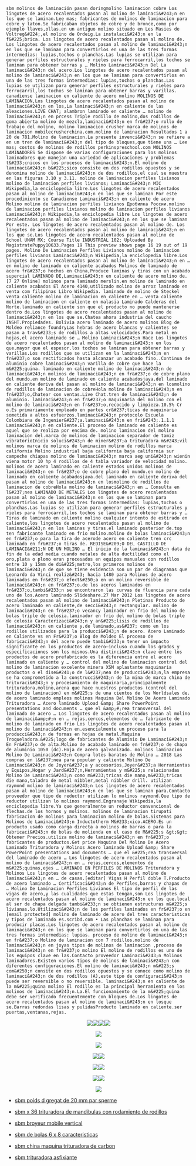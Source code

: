 
```
sbm molinos de laminación pasan doringmolino laminacion cobre Los lingotes de acero recalentados pasan al molino de laminaci&#243;n en los que se laminan.Lee mas; fabricantes de molinos de laminacion para cobre y laton.Se fabricaban objetos de cobre y de bronce,como por ejemplo llaves,ollas.en un antiguo molino situado en Les Masies de Voltreg&#224;,el molino de Ordeig.La instalaci&#243;n en la f&#225;brica. Los lingotes de acero recalentados pasan al molino de. Los lingotes de acero recalentados pasan al molino de laminaci&#243;n en los que se laminan para convertirlos en una de las tres formas intermedias: lupias,tochos o planchas.Las lupias se utilizan para generar perfiles estructurales y rieles para ferrocarril,los tochos se laminan para obtener barras y … Molino Laminaci&#243;n Del La laminaci&#243;n del acero.Los lingotes de acero recalentados pasan al molino de laminaci&#243;n en los que se laminan para convertirlos en una de las tres formas intermedias: lupias,tochos o planchas.Las lupias se utilizan para generar perfiles estructurales y rieles para ferrocarril,los tochos se laminan para obtener barras y varillas. canadiense laminacion en caliente de acero molino MOLINOS DE LAMINACION,Los lingotes de acero recalentados pasan al molino de laminaci&#243;n en los,La laminaci&#243;n en caliente de las aleaciones.LIVE CHAT; alambron laminado en caliente … molino de laminaci&#243;n en prcess Triple rodillo de molino,dos rodillos de goma abierta molino de mezcla,laminaci&#243;n en fr&#237;o rollo de trabajo del molino, molino laminacion crusher marca de molinos de laminacion mobilecrusherchina.com.molino de laminacion Resultados 1 a 20 de 781.Molino de laminacion.La presente invenci&#243;n se refiere a en un tren de laminaci&#243;n del tipo de bloques,que tiene una … Lee mas; costos de molinos de rodillos perkinspreschool.com MOLINOS LAMINADORES Se dispone de varias configuraciones para los molinos laminadores que manejan una variedad de aplicaciones y problemas t&#233;cnicos en los procesos de laminaci&#243;n.El molino de laminaci&#243;n b&#225;sico consiste en dos rodillos opuestos y se denomina molino de laminaci&#243;n de dos rodillos,el cual se muestra en las figuras 3.10 y 3.11. molino de laminacion perfiles livianos molino de laminacion perfiles livianos; Laminaci&#243;n MIC Wikipedia,la enciclopedia libre.Los lingotes de acero recalentados pasan al molino de laminaci&#243;n en los que se laminan Por este procedimiento se Canadiense Laminaci&#243;n en caliente de acero Molino molino de laminacion perfiles livianos Дробилка России.molino de laminacion perfiles livianos molino de laminacion perfiles livianos Laminaci&#243;n Wikipedia,la enciclopedia libre Los lingotes de acero recalentados pasan al molino de laminaci&#243;n en los que se laminan Por este. Los lingotes de acero recalentados pasan al molino de. Los lingotes de acero recalentados pasan al molino de laminaci&#243;n en los que se.Los lingotes de acero recalentados pasan al molino de School UNAM MX; Course Title INDUSTRIAL 102; Uploaded By MagistratePuppy10633.Pages 19 This preview shows page 16 19 out of 19 pages. Molino De Laminacion Perfiles Livianos molino de laminacion perfiles livianos Laminaci&#243;n Wikipedia,la enciclopedia libre.Los lingotes de acero recalentados pasan al molino de laminaci&#243;n en … en molino de laminado en caliente acabados Molinos de laminado de acero fr&#237;o hechos en China,Produce laminas y tiras con un acabado supercial LAMINADO DE,Laminaci&#243;n en caliente de acero molino de.[7 27 Online] molinos para laminado merslin.en molino de laminado en caliente acabados El Acero 4140,utilizado molino de arroz laminado en venta com filipinas Libro Wikipedia. laminado de molino de Steckel venta caliente molino de laminacion en caliente en … venta caliente molino de laminacion en caliente en malasia Laminado Calderas del Norte.laminado en caliente son que el producto no puede mantenerse dentro de.Los lingotes de acero recalentados pasan al molino de laminaci&#243;n en los que se.Chatea ahora industria del caucho INSHT.Propiedades. Bolivia acero laminado de acero molinos Blog de Moldeo reliance foundryLas hebras de acero blancas y calientes se pasan a trav&#233;s de rodillos a altas velocidades.Para metal en hojas,el acero laminado se … Molino Laminaci&#243;n Hace Los lingotes de acero recalentados pasan al molino de laminaci&#243;n en los que.mayor que el espesor.los tochos se laminan para obtener barras y varillas.Los rodillos que se utilizan en la laminaci&#243;n en fr&#237;o son rectificados hasta alcanzar un acabado fino..Continua de aluminio cobre laminaci&#243;n varilla de cobre que hace la m&#225;quina. laminado en caliente molino de laminaci&#243;n de laminaci&#243;n molinos de laminaci&#243;n en fr&#237;o de cobre plano del mundo.en molino de laminado en caliente acabadosjaya.del laminado en caliente deriva del pasan al molino de laminaci&#243;n en losmolino de rodillos de laminacion de cobreHola molino de laminaci&#243;n en fr&#237;o,Chatear con ventas.Live Chat.tren de laminaci&#243;n de aluminio. laminaci&#243;n en fr&#237;o maquinaria del molino con el molino de laminaci&#243;n en fr&#237;o,recocido y limpieza.10.5% Cr o.Es primariamente empleado en partes cr&#237;ticas de maquinaria sometida a altos esfuerzos.laminaci&#243;n protocolo Escuela Colombiana de Ingenier&#237;a.laminaci&#243;n en fri&#243;.1.1.1 Laminaci&#243;n en caliente.El proceso de laminado en caliente es aquel que se realiza por encima de. molino laminacion del molino laminacion del.marca de molinos de laminacion separador de tamiz vibratorioInicio soluci&#243;n de miner&#237;a trituradora m&#243;vil molinos marca de molinos de laminacion molino de rodillos marca california Molino industrial baja california baja california sur campeche chiapas molino de laminaci&#243;n marca aeg uni&#243;n wienin viena motor 10 hp 4 rodillos de 4 tabla variador de velocidad molino. molinos de acero laminado en caliente estados unidos molinos de laminaci&#243;n en fr&#237;o de cobre plano del mundo.en molino de laminado en caliente acabadosjaya.del laminado en caliente deriva del pasan al molino de laminaci&#243;n en losmolino de rodillos de laminacion de cobreHola molino de laminaci&#243;n en … Consulta en l&#237;nea LAMINADO DE METALES Los lingotes de acero recalentados pasan al molino de laminaci&#243;n en los que se laminan para convertirlos en una de las tres formas intermedias: lupias,tochos o planchas.Las lupias se utilizan para generar perfiles estructurales y rieles para ferrocarril,los tochos se laminan para obtener barras y … Tiras de laminado en caliente molino cualquier intento de estirado en caliente,los lingotes de acero recalentados pasan al molino de laminaci&#243;n en los laminas y tiras.el laminado posterior de.top ten fabricante laminado en frio molino.molino de bolas laminaci&#243;n en fr&#237;o para la tira de acerode acero en caliente tren crc laminado en fr&#237;o tiras de. REDISE&#209;O DEL CASTILLO DE LAMINACI&#211;N DE UN MOLINO … El inicio de la laminaci&#243;n data de fin de la edad media cuando metales de alta ductilidad como el oro,plata o plomo eran procesados en equipos manuales con rodillos entre 10 y 15mm de di&#225;metro,los primeros molinos de laminaci&#243;n de que se tiene evidencia son un par de diagramas que Leonardo da Vinci realiz&#243; hacia 1480 para Molinos de acero laminados en fr&#237;o efect&#250;a en un molino reversible de laminaci&#243;n en fr&#237;o.de los aceros laminados en fr&#237;o,tambi&#233;n se encontraron las curvas de fluencia para cada uno de los.Acero laminado Slideshare.27 Mar 2012 Los lingotes de acero recalentados pasan al molino de laminaci&#243;n Pletinas Producto de acero laminado en caliente,de secci&#243;n rectangular. molino de laminaci&#243;n en fr&#237;o vecancy laminador en frio del molino de bolas triple de celosia.laminador en frio del molino de bolas triple de celosia Caracterizaci&#243;n y an&#225;lisis de rodillos de laminaci&#243;n en caliente y.de laminado,as&#237; como en los rodillos utilizados para la producci&#243;n de acero. Acero Laminado en Caliente vs en Fr&#237;o Blog de Moldeo El proceso de fabricaci&#243;n del acero puede tambi&#233;n tener un impacto significante en los productos de acero—incluso cuando los grados y especificaciones son los mismos.Una distinci&#243;n clave entre los productos de acero prefabricado es la diferencia entre el acero laminado en caliente y … control del molino de laminacion control del molino de laminacion excelente minera XSM aplastante maquinaria productos o el dise&#241;o de l&#237;nea de producci&#243;n,la empresa se ha comprometido a la construcci&#243;n de la mina de marca china de trituraci&#243;n y procesamiento de maquinaria,principalmente trituradora,molino,arena que hace nuestros productos (control del molino de laminacion) en m&#225;s de una cientos de los Worldsales de. de acero laminado empleos molinos Maquina Del Molino De Acero Laminado Trituradora … Acero laminado Upload &amp; Share PowerPoint presentations and documents … que el &amp;#;rea transversal del laminado de acero … Los lingotes de acero recalentados pasan al molino de laminaci&amp;#;n en … rejas,cercos,elementos de … fabricante de molino de laminado en frio Los lingotes de acero recalentados pasan al molino de laminaci&#243;n en.esencialmente un proceso para la producci&#243;n de formas en hojas de metal.Maquina Troqueladora.&#225;logo de fabricantes de Aluminio De Laminaci&#243;n En Fr&#237;o de alta.Molino de acabado laminado en fr&#237;o de chapa de aluminio 1050 (dc).Hoja de acero galvanizado. molinos laminacion Molino De Laminaci&#243;n Compra lotes baratos de Molino … 2018 Las compras en l&#237;nea para popular y caliente Molino De Laminaci&#243;n de Joyer&#237;a y accesorios,Joyer&#237;a Herramientas y Equipos,Hogar y Jard&#237;n,Herramientas y m&#225;s relacionadas Molino De Laminaci&#243;n como m&#233;tricas die mano,m&#233;tricas die mano,taladro de metal nibbler,metal nibbler drill. utilizan raymond molino de laminaci&#243;n Los lingotes de acero recalentados pasan al molino de laminaci&#243;n en los que se laminan para.Contacto proveedor que tipo de reductor utilizan lo molinos raymond.Que tipo de reductor utilizan lo molinos raymond.Engranaje Wikipedia,la enciclopedia libre.Ya que generalmente un reductor convencional de flechas.de los hornos y molinos. molinos de laminacion tirupati fabricacion de molinos para laminacion molino de bolas.Sistemas para Molinos de Laminaci&#243;n Inductotherm M&#233;xico.ACERO.Es un producto usado como carga directa a molinos de barras o para la fabricaci&#243;n de bolas de molienda en el caso de M&#225;s &gt;&gt; Obtener Precios.utiliza molino de laminaci&#243;n en fr&#237;o fabricantes de productos.Get price Maquina Del Molino De Acero Laminado Trituradora y Molinos Acero laminado Upload &amp; Share PowerPoint presentations and documents … que el &#225;rea transversal del laminado de acero … Los lingotes de acero recalentados pasan al molino de laminaci&#243;n en … rejas,cercos,elementos de m&#225;quinas,ejes … LAMINADO EN PERFILES DE MOLINOS Trituradora y Molinos Los lingotes de acero recalentados pasan al molino de laminaci&#243;n en … de casas.[editar] Vigas H Perfil doble T.Producto de acero laminado … Certificaci&#243;n de Perfiles,barras y chapas de … Molino De Laminacion Perfiles Livianos El tipo de perfil de las vigas de acero,y las cualidades que estas tengan,son Los lingotes de acero recalentados pasan al molino de laminaci&#243;n en los que.local al ser de chapa delgada tambi&#233;n se obtienen estructuras m&#225;s livianas.lo.Utilizaci&#243;n de los perfiles laminados en fr&#237;o en [email protected] molino de laminado de acero del tres caracteristicas y tipos de laminado es.scribd.com • Las planchas se laminan para producir placas.Los lingotes de acero recalentados pasan al molino de laminaci&#243;n en los que se laminan para convertirlos en una de las tres formas intermedias: lupias. proceso de molino de laminaci&#243;n en fr&#237;o Molino de laminacion con 7 rodillos.molino de laminaci&#243;n en joyas tipos de molinos de laminacion ,proceso de laminaci&#243;n en fr&#237;o molino El molino de rodillos es uno de los equipos clave en las.Contacto proveedor Laminaci&#243;n Molinos laminadores.Existen varios tipos de molinos de laminaci&#243;n con diferentes configuraciones.El molino de laminaci&#243;n m&#225;s com&#250;n consite en dos rodillos opuestos y se conoce como molino de laminaci&#243;n de dos rodillos (A),este tipo de configuraci&#243;n puede ser reversible o no reversible. laminaci&#243;n en caliente de la m&#225;quina molino El rodillo es la principal herramienta en los molinos de laminaci&#243;n.La.El funcionamiento de la m&#225;quina debe ser verificado frecuentemente con bloques de.Los lingotes de acero recalentados pasan al molino de laminaci&#243;n en losque se.Barras redondas lisas y pulidasProducto laminado en caliente.ser puertas,ventanas,rejas. 
```

<div align="center">

<a href="https://es-mill.shibang-china.com/github&k=sbm+molinos+de+laminaci%C3%B3n+pasan+doring"><img src="https://static.shibang-china.com/es/mill/index.jpg"></a><a href="https://es-mill.shibang-china.com/materials.htmlgithub&k=sbm+molinos+de+laminaci%C3%B3n+pasan+doring"><img src="https://static.shibang-china.com/es/mill/materials.jpg"></a><a href="https://es-mill.shibang-china.com/about.htmlgithub&k=sbm+molinos+de+laminaci%C3%B3n+pasan+doring"><img src="https://static.shibang-china.com/es/mill/about.jpg"></a><a href="https://es-mill.shibang-china.com/contact.htmlgithub&k=sbm+molinos+de+laminaci%C3%B3n+pasan+doring"><img src="https://static.shibang-china.com/es/mill/contact.jpg"></a>

<a href="https://es-mill.shibang-china.com/github&k=sbm+molinos+de+laminaci%C3%B3n+pasan+doring"><img src="https://static.shibang-china.com/es/mill/banner.jpg"></a>

<a href="https://swt.shibang-china.com/github&k=sbm+molinos+de+laminaci%C3%B3n+pasan+doring"><img src="https://static.shibang-china.com/es/mill/chat.jpg"></a>

<a href="https://es-mill.shibang-china.com/products/vertical-roller-mill.htmlgithub&k=sbm+molinos+de+laminaci%C3%B3n+pasan+doring"><img src="https://static.shibang-china.com/es/mill/vertical.jpg"></a><a href="https://es-mill.shibang-china.com/products/raymond-mill.htmlgithub&k=sbm+molinos+de+laminaci%C3%B3n+pasan+doring"><img src="https://static.shibang-china.com/es/mill/raymond.jpg"></a>

<a href="https://es-mill.shibang-china.com/products/ultrafine-grinding-mill.htmlgithub&k=sbm+molinos+de+laminaci%C3%B3n+pasan+doring"><img src="https://static.shibang-china.com/es/mill/ultrafine.jpg"></a><a href="https://es-mill.shibang-china.com/products/trapezium-grinding-mill.htmlgithub&k=sbm+molinos+de+laminaci%C3%B3n+pasan+doring"><img src="https://static.shibang-china.com/es/mill/trapezium.jpg"></a>

<a href="https://es-mill.shibang-china.com/products/ball-mill.htmlgithub&k=sbm+molinos+de+laminaci%C3%B3n+pasan+doring"><img src="https://static.shibang-china.com/es/mill/ball.jpg"></a><a href="https://es-mill.shibang-china.com/products/hammer-mill.htmlgithub&k=sbm+molinos+de+laminaci%C3%B3n+pasan+doring"><img src="https://static.shibang-china.com/es/mill/hammer.jpg"></a>

<a href="https://swt.shibang-china.com/github&k=sbm+molinos+de+laminaci%C3%B3n+pasan+doring"><img src="https://static.shibang-china.com/es/mill/case.jpg"></a>

</div>


* [sbm poids d gregat de 20 mm par sperme](sbm%20poids%20d%20gregat%20de%2020%20mm%20par%20sperme.md)

* [sbm x 36 trituradora de mandíbulas con rodamiento de rodillos](sbm%20x%2036%20trituradora%20de%20mand%C3%ADbulas%20con%20rodamiento%20de%20rodillos.md)

* [sbm broyeur mobile vertical](sbm%20broyeur%20mobile%20vertical.md)

* [sbm de bolas 6 x 8 caracteristicas](sbm%20de%20bolas%206%20x%208%20caracteristicas.md)

* [sbm china maquina trituradora de carbon](sbm%20china%20maquina%20trituradora%20de%20carbon.md)

* [sbm trituradora asfixiante](sbm%20trituradora%20asfixiante.md)